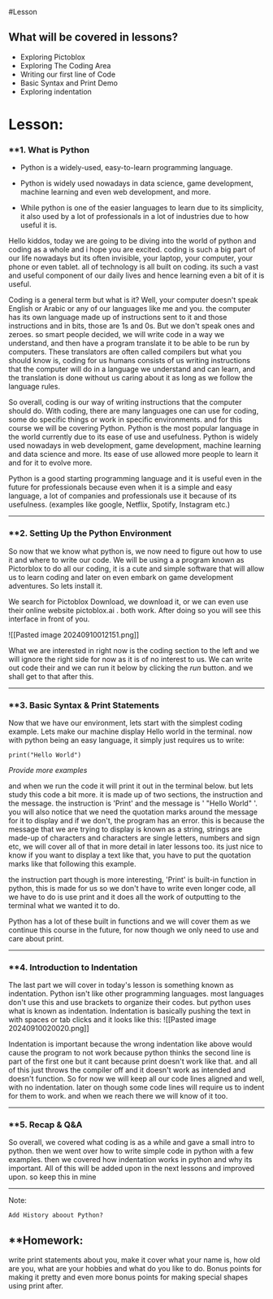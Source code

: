 #Lesson

## What will be covered in lessons?

- Exploring Pictoblox
- Exploring The Coding Area
- Writing our first line of Code
- Basic Syntax and Print Demo
- Exploring indentation

# Lesson:

### **1. What is Python

- Python is a widely-used, easy-to-learn programming language.

- Python is widely used nowadays in data science, game development, machine learning and even web development, and more.

- While python is one of the easier languages  to learn due to its simplicity, it also used by a lot of professionals in a lot of industries due to how useful it is.

Hello kiddos, today we are going to be diving into the world of python and coding as a whole and i hope you are excited. coding is such a big part of our life nowadays but its often invisible, your laptop, your computer, your phone or even tablet. all of technology is all built on coding. its such a vast and useful component of our daily lives and hence learning even a bit of it is useful.

Coding is a general term but what is it? Well, your computer doesn't speak English or Arabic or any of our languages like me and you. the computer has its own language made up of instructions sent to it and those instructions and in bits, those are 1s and 0s. But we don't speak ones and zeroes. so smart people decided, we will write code in a way we understand, and then have a program translate it to be able to be run by computers. These translators are often called compilers but what you should know is, coding for us humans consists of us writing instructions that the computer will do in a language we understand and can learn, and the translation is done without us caring about it as long as we follow the language rules.

So overall, coding is our way of writing instructions that the computer should do. With coding, there are many languages one can use for coding, some do specific things or work in specific environments. and for this course we will be covering Python. Python is the most popular language in the world currently due to its ease of use and usefulness. Python is widely used nowadays in web development, game development, machine learning and data science and more. Its ease of use allowed more people to learn it and for it to evolve more. 

Python is a good starting programming language and it is useful even in the future for professionals because even when it is a simple and easy language, a lot of companies and professionals use it because of its usefulness.  (examples like google, Netflix, Spotify, Instagram etc.)


---
### **2. Setting Up the Python Environment

So now that we know what python is, we now need to figure out how to use it and where to write our code. We will be using a a program known as Pictorblox to do all our coding, it is a cute and simple software that will allow us to learn coding and later on even embark on game development adventures. So lets install it. 

We search for Pictoblox Download, we download it, or we can even use their online website pictoblox.ai . both work. After doing so you will see this interface in front of you.

![[Pasted image 20240910012151.png]]

What we are interested in right now is the coding section to the left and we will ignore the right side for now as it is of no interest to us. We can write out code their and we can run it below by clicking the *run* button. and we shall get to that after this.

---
### **3. Basic Syntax & Print Statements

Now that  we have our environment, lets start with the simplest coding example. Lets make our machine display Hello world in the terminal. now with python being an easy language, it simply just requires us to write:
```
print("Hello World")
```

*Provide more examples*

and when we run the code it will print it out in the terminal below. but lets study this code a bit more. it is made up of two sections, the instruction and the message. the instruction is 'Print' and the message is ' "Hello World" '. you will also notice that we need the quotation marks around the message for it to display and if we don't, the program has an error. this is because the message that we are trying to display is known as a string, strings are made-up of characters and characters are single letters, numbers and sign etc, we will cover all of that in more detail in later lessons too. its just nice to know if you want to display a text like that, you have to put the quotation marks like that following this example.

the instruction part though is more interesting, 'Print' is built-in function in python, this is made for us so we don't have to write even longer code, all we have to do is use print and it does all the work of outputting to the terminal what we wanted it to do.

Python has a lot of these built in functions and we will cover them as we continue this course in the future, for now though we only need to use and care about print.

---
### **4. Introduction to Indentation

The last part we will cover in today's lesson is something known as indentation. Python isn't like other programming languages. most languages don't use this and use brackets to organize their codes. but python uses what is known as indentation.  Indentation is basically pushing the text in with spaces or tab clicks and it looks like this:
![[Pasted image 20240910020020.png]]

Indentation is important because the wrong indentation like above would cause the program to not work because python thinks the second line is part of the first one but it cant because print doesn't work like that. and all of this just throws the compiler off and it doesn't work as intended and doesn't function. So for now we will keep all  our code lines aligned and well, with no indentation. later on though some code lines will require us to indent for them to work. and when we reach there we will know of it too.


---
### **5. Recap & Q&A

So overall, we covered what coding is as a while and gave a small intro to python. then we went over how to write simple code in python with a few examples. then we covered how indentation works in python and why its important. All of this will be added upon in the next lessons and improved upon. so keep this in mine

---

Note:

```
Add History aboout Python?
```


## **Homework:


write print statements about you, make it cover what your name is, how old are you, what are your hobbies and what do you like to do. Bonus points for making it pretty and even more bonus points for making special shapes using print after.
